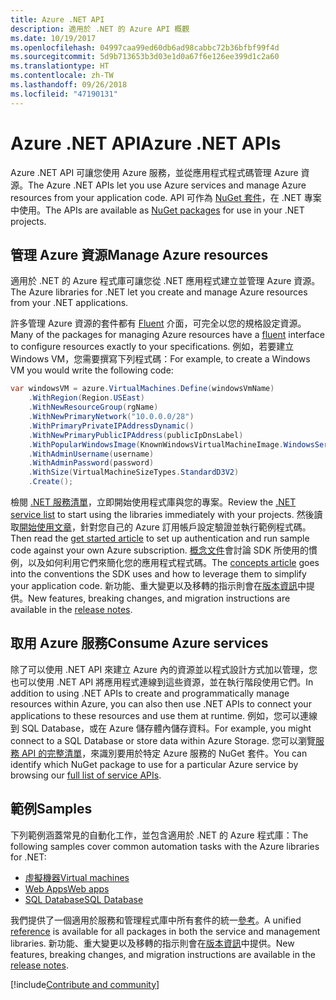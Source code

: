 ```yaml
---
title: Azure .NET API
description: 適用於 .NET 的 Azure API 概觀
ms.date: 10/19/2017
ms.openlocfilehash: 04997caa99ed60db6ad98cabbc72b36bfbf99f4d
ms.sourcegitcommit: 5d9b713653b3d03e1d0a67f6e126ee399d1c2a60
ms.translationtype: HT
ms.contentlocale: zh-TW
ms.lasthandoff: 09/26/2018
ms.locfileid: "47190131"
---
```

# <a name="azure-net-apis"></a><span data-ttu-id="cb097-103">Azure .NET API</span><span class="sxs-lookup"><span data-stu-id="cb097-103">Azure .NET APIs</span></span>

<span data-ttu-id="cb097-104">Azure .NET API 可讓您使用 Azure 服務，並從應用程式程式碼管理 Azure 資源。</span><span class="sxs-lookup"><span data-stu-id="cb097-104">The Azure .NET APIs let you use Azure services and manage Azure resources from your application code.</span></span> <span data-ttu-id="cb097-105">API 可作為 [NuGet 套件](/dotnet/api/overview/azure/)，在 .NET 專案中使用。</span><span class="sxs-lookup"><span data-stu-id="cb097-105">The APIs are available as [NuGet packages](/dotnet/api/overview/azure/) for use in your .NET projects.</span></span> 

## <a name="manage-azure-resources"></a><span data-ttu-id="cb097-106">管理 Azure 資源</span><span class="sxs-lookup"><span data-stu-id="cb097-106">Manage Azure resources</span></span>

<span data-ttu-id="cb097-107">適用於 .NET 的 Azure 程式庫可讓您從 .NET 應用程式建立並管理 Azure 資源。</span><span class="sxs-lookup"><span data-stu-id="cb097-107">The Azure libraries for .NET let you create and manage Azure resources from your .NET applications.</span></span>

<span data-ttu-id="cb097-108">許多管理 Azure 資源的套件都有 [Fluent](dotnet-sdk-azure-concepts.md) 介面，可完全以您的規格設定資源。</span><span class="sxs-lookup"><span data-stu-id="cb097-108">Many of the packages for managing Azure resources have a [fluent](dotnet-sdk-azure-concepts.md) interface to configure resources exactly to your specifications.</span></span> <span data-ttu-id="cb097-109">例如，若要建立 Windows VM，您需要撰寫下列程式碼：</span><span class="sxs-lookup"><span data-stu-id="cb097-109">For example, to create a Windows VM you would write the following code:</span></span>

```csharp
var windowsVM = azure.VirtualMachines.Define(windowsVmName)
    .WithRegion(Region.USEast)
    .WithNewResourceGroup(rgName)
    .WithNewPrimaryNetwork("10.0.0.0/28")
    .WithPrimaryPrivateIPAddressDynamic()
    .WithNewPrimaryPublicIPAddress(publicIpDnsLabel)
    .WithPopularWindowsImage(KnownWindowsVirtualMachineImage.WindowsServer2012R2Datacenter)
    .WithAdminUsername(username)
    .WithAdminPassword(password)
    .WithSize(VirtualMachineSizeTypes.StandardD3V2)
    .Create();
 ```

<span data-ttu-id="cb097-110">檢閱 [.NET 服務清單](/dotnet/api/overview/azure/)，立即開始使用程式庫與您的專案。</span><span class="sxs-lookup"><span data-stu-id="cb097-110">Review the [.NET service list](/dotnet/api/overview/azure/) to start using the libraries immediately with your projects.</span></span> <span data-ttu-id="cb097-111">然後讀取[開始使用文章](dotnet-sdk-azure-get-started.md)，針對您自己的 Azure 訂用帳戶設定驗證並執行範例程式碼。</span><span class="sxs-lookup"><span data-stu-id="cb097-111">Then read the [get started article](dotnet-sdk-azure-get-started.md) to set up authentication and run sample code against your own Azure subscription.</span></span>  <span data-ttu-id="cb097-112">[概念文件](dotnet-sdk-azure-concepts.md)會討論 SDK 所使用的慣例，以及如何利用它們來簡化您的應用程式程式碼。</span><span class="sxs-lookup"><span data-stu-id="cb097-112">The [concepts article](dotnet-sdk-azure-concepts.md) goes into the conventions the SDK uses and how to leverage them to simplify your application code.</span></span> <span data-ttu-id="cb097-113">新功能、重大變更以及移轉的指示則會在[版本資訊](dotnet-sdk-azure-release-notes.md)中提供。</span><span class="sxs-lookup"><span data-stu-id="cb097-113">New features, breaking changes, and migration instructions are available in the [release notes](dotnet-sdk-azure-release-notes.md).</span></span>

## <a name="consume-azure-services"></a><span data-ttu-id="cb097-114">取用 Azure 服務</span><span class="sxs-lookup"><span data-stu-id="cb097-114">Consume Azure services</span></span>

<span data-ttu-id="cb097-115">除了可以使用 .NET API 來建立 Azure 內的資源並以程式設計方式加以管理，您也可以使用 .NET API 將應用程式連線到這些資源，並在執行階段使用它們。</span><span class="sxs-lookup"><span data-stu-id="cb097-115">In addition to using .NET APIs to create and programmatically manage resources within Azure, you can also then use .NET APIs to connect your applications to these resources and use them at runtime.</span></span>  <span data-ttu-id="cb097-116">例如，您可以連線到 SQL Database，或在 Azure 儲存體內儲存資料。</span><span class="sxs-lookup"><span data-stu-id="cb097-116">For example, you might connect to a SQL Database or store data within Azure Storage.</span></span>  <span data-ttu-id="cb097-117">您可以瀏覽[服務 API 的完整清單](/dotnet/api/overview/azure/)，來識別要用於特定 Azure 服務的 NuGet 套件。</span><span class="sxs-lookup"><span data-stu-id="cb097-117">You can identify which NuGet package to use for a particular Azure service by browsing our [full list of service APIs](/dotnet/api/overview/azure/).</span></span>  

## <a name="samples"></a><span data-ttu-id="cb097-118">範例</span><span class="sxs-lookup"><span data-stu-id="cb097-118">Samples</span></span>

<span data-ttu-id="cb097-119">下列範例涵蓋常見的自動化工作，並包含適用於 .NET 的 Azure 程式庫：</span><span class="sxs-lookup"><span data-stu-id="cb097-119">The following samples cover common automation tasks with the Azure libraries for .NET:</span></span>

- [<span data-ttu-id="cb097-120">虛擬機器</span><span class="sxs-lookup"><span data-stu-id="cb097-120">Virtual machines</span></span>](dotnet-sdk-azure-virtual-machine-samples.md)
- [<span data-ttu-id="cb097-121">Web Apps</span><span class="sxs-lookup"><span data-stu-id="cb097-121">Web apps</span></span>](dotnet-sdk-azure-web-apps-samples.md)
- [<span data-ttu-id="cb097-122">SQL Database</span><span class="sxs-lookup"><span data-stu-id="cb097-122">SQL Database</span></span>](dotnet-sdk-azure-sql-database-samples.md)

<span data-ttu-id="cb097-123">我們提供了一個適用於服務和管理程式庫中所有套件的統一[參考](/dotnet/api/overview/azure/?view=azure-dotnet)。</span><span class="sxs-lookup"><span data-stu-id="cb097-123">A unified [reference](/dotnet/api/overview/azure/?view=azure-dotnet) is available for all packages in both the service and management libraries.</span></span> <span data-ttu-id="cb097-124">新功能、重大變更以及移轉的指示則會在[版本資訊](dotnet-sdk-azure-release-notes.md)中提供。</span><span class="sxs-lookup"><span data-stu-id="cb097-124">New features, breaking changes, and migration instructions are available in the [release notes](dotnet-sdk-azure-release-notes.md).</span></span>

[!include[Contribute and community](includes/contribute.md)]